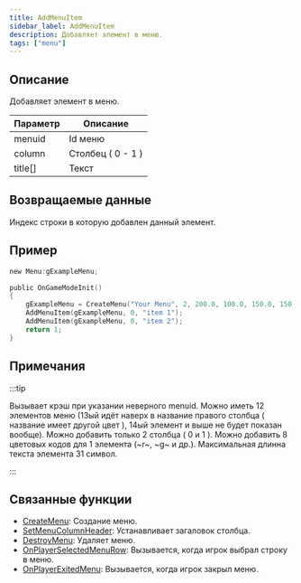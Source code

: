 ```yaml
---
title: AddMenuItem
sidebar_label: AddMenuItem
description: Добавляет элемент в меню.
tags: ["menu"]
---
```


## Описание

Добавляет элемент в меню.

| Параметр| Описание                         |
| ------- | -------------------------------- |
| menuid  | Id меню                          |
| column  | Столбец ( 0 - 1 )                |
| title[] | Текст 		                     |

## Возвращаемые данные

Индекс строки в которую добавлен данный элемент.

## Пример

```c
new Menu:gExampleMenu;

public OnGameModeInit()
{
    gExampleMenu = CreateMenu("Your Menu", 2, 200.0, 100.0, 150.0, 150.0);
    AddMenuItem(gExampleMenu, 0, "item 1");
    AddMenuItem(gExampleMenu, 0, "item 2");
    return 1;
}
```

## Примечания

:::tip

Вызывает крэш при указании неверного menuid. Можно иметь 12 элементов меню (13ый идёт наверх в название правого столбца ( название имеет другой цвет ), 14ый элемент и выше не будет показан вообще). Можно добавить только 2 столбца ( 0 и 1 ). Можно добавить 8 цветовых кодов для 1 элемента (~r~, ~g~ и др.). Максимальная длинна текста элемента 31 символ.

:::

## Связанные функции

- [CreateMenu](CreateMenu): Создание меню.
- [SetMenuColumnHeader](SetMenuColumnHeader): Устанавливает загаловок столбца.
- [DestroyMenu](DestroyMenu): Удаляет меню.
- [OnPlayerSelectedMenuRow](../callbacks/OnPlayerSelectedMenuRow): Вызывается, когда игрок выбрал строку в меню.
- [OnPlayerExitedMenu](../callbacks/OnPlayerExitedMenu): Вызывается, когда игрок закрыл меню.
